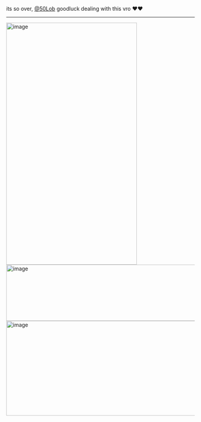 its so over, [@50Lob](https://github.com/50Lob) goodluck dealing with this vro ❤️❤️

___

<img width="349" height="646" alt="image" src="https://github.com/user-attachments/assets/2f1ca9be-6f50-406e-afec-2d871360fea8" />
<img width="728" height="150" alt="image" src="https://github.com/user-attachments/assets/9149b3c6-2008-4f8e-bd35-4452a881b4cd" />
<img width="728" height="253" alt="image" src="https://github.com/user-attachments/assets/cb1ad4d5-98c1-47e1-ad04-a497b10baf42" />
